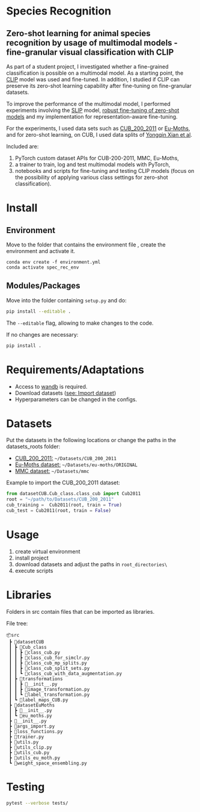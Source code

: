# Species Recognition
##  Zero-shot learning for animal species recognition by usage of multimodal models - fine-granular visual classification with CLIP

As part of a student project, I investigated whether a fine-grained classification is possible on a multimodal model. As a starting point, the [CLIP](https://github.com/openai/CLIP) model was used and fine-tuned. In addition, I studied if CLIP can preserve its zero-shot learning capability after fine-tuning on fine-granular datasets.

To improve the performance of the multimodal model, I performed experiments involving the [SLIP](https://github.com/facebookresearch/SLIP) model, [robust fine-tuning of zero-shot models](https://github.com/mlfoundations/wise-ft) and my implementation for representation-aware fine-tuning.

For the experiments, I used data sets such as [CUB_200_2011](https://www.vision.caltech.edu/datasets/cub_200_2011/) or [Eu-Moths](https://inf-cv.uni-jena.de/home/research/datasets/eu_moths_dataset/#:~:text=This%20dataset%20consists%20of%20200,total%2C%20there%20are%202205%20images.), and for zero-shot learning, on CUB, I used data splits of [Yongqin Xian et al](https://www.mpi-inf.mpg.de/departments/computer-vision-and-machine-learning/research/zero-shot-learning/zero-shot-learning-the-good-the-bad-and-the-ugly). 

Included are:
1. PyTorch custom dataset APIs for CUB-200-2011, MMC, Eu-Moths,
2. a trainer to train, log and test multimodal models with PyTorch,
3. notebooks and scripts for fine-tuning and testing CLIP models (focus on the possibility of applying various class settings for zero-shot classification). 

# Install

## Environment

Move to the folder that contains the environment file , create the environment and activate it.
```
conda env create -f environment.yml
conda activate spec_rec_env
```

## Modules/Packages 

Move into the folder containing ```setup.py``` and do:

```bash
pip install --editable .
```

The ```--editable``` flag, allowing to make changes to the code. 


If no changes are necessary:

``` bash
pip install .
```

# Requirements/Adaptations
+ Access to [wandb](https://wandb.ai/site) is required.
+ Download datasets ([see: Import dataset](#Dataset))
+ Hyperparameters can be changed in the configs.
  

# Datasets

Put the datasets in the following locations or change the paths in the datasets_roots folder:
+ [CUB_200_2011:](https://www.vision.caltech.edu/datasets/cub_200_2011/)  ```~/Datasets/CUB_200_2011```
+ [Eu-Moths dataset:](https://inf-cv.uni-jena.de/home/research/datasets/eu_moths_dataset/#:~:text=This%20dataset%20consists%20of%20200,total%2C%20there%20are%202205%20images.) ```~/Datasets/eu-moths/ORIGINAL```
+ [MMC dataset:](https://github.com/kimbjerge/MCC-trap) ```~/Datasets/mmc```


Example to import the CUB_200_2011 dataset:
```python
from datasetCUB.Cub_class.class_cub import Cub2011
root = "~/path/to/Datasets/CUB_200_2011"
cub_training =  Cub2011(root, train = True)
cub_test = Cub2011(root, train = False)
```
# Usage

1. create virtual environment
1. install project 
3. download datasets and adjust the paths in ``root_directories\`` 
4. execute scripts

# Libraries

Folders in src contain files that can be imported as libraries.

File tree:
```
📦src
 ┣ 📂datasetCUB
 ┃ ┣ 📂Cub_class
 ┃ ┃ ┣ 📜class_cub.py
 ┃ ┃ ┣ 📜class_cub_for_simclr.py
 ┃ ┃ ┣ 📜class_cub_mp_splits.py
 ┃ ┃ ┣ 📜class_cub_split_sets.py
 ┃ ┃ ┗ 📜class_cub_with_data_augmentation.py
 ┃ ┣ 📂transformations
 ┃ ┃ ┣ 📜__init__.py
 ┃ ┃ ┣ 📜image_transformation.py
 ┃ ┃ ┗ 📜label_transformation.py
 ┃ ┗ 📜label_maps_CUB.py
 ┣ 📂datasetEuMoths
 ┃ ┣ 📜__init__.py
 ┃ ┗ 📜eu_moths.py
 ┣ 📜__init__.py
 ┣ 📜args_import.py
 ┣ 📜loss_functions.py
 ┣ 📜trainer.py
 ┣ 📜utils.py
 ┣ 📜utils_clip.py
 ┣ 📜utils_cub.py
 ┣ 📜utils_eu_moth.py
 ┗ 📜weight_space_ensembling.py
```

# Testing
```bash
pytest --verbose tests/
```


